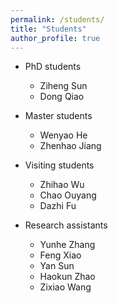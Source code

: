 ```yaml
---
permalink: /students/
title: "Students"
author_profile: true
---
```


- PhD students
	- Ziheng Sun
	- Dong Qiao

- Master students
	- Wenyao He
	- Zhenhao Jiang

- Visiting students
	- Zhihao Wu
	- Chao Ouyang
	- Dazhi Fu

- Research assistants
	- Yunhe Zhang
	- Feng Xiao
	- Yan Sun
	- Haokun Zhao
	- Zixiao Wang


